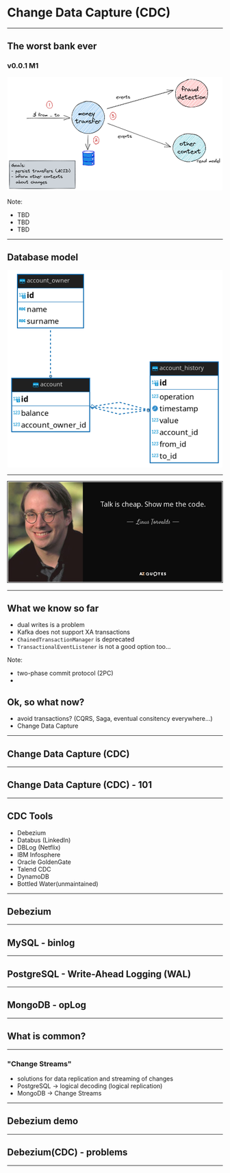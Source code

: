 # Change Data Capture (CDC)


---

## The worst bank ever
### v0.0.1 M1

![title](assets/img/money_transfer_process.png)

Note:
* TBD
* TBD
* TBD

---

## Database model

![title](assets/img/db-schema.png)

---

![title](assets/img/show-me-the-code.jpg)

---

## What we know so far

- dual writes is a problem
- Kafka does not support XA transactions
- `ChainedTransactionManager` is deprecated
- `TransactionalEventListener` is not a good option too...

Note:
*  two-phase commit protocol (2PC)
*

## Ok, so what now?
- avoid transactions? (CQRS, Saga, eventual consitency everywhere...)
- Change Data Capture

---

## Change Data Capture (CDC)

---

## Change Data Capture (CDC) - 101

---

## CDC Tools

- Debezium
- Databus (LinkedIn)
- DBLog (Netflix)
- IBM Infosphere 
- Oracle GoldenGate
- Talend CDC
- DynamoDB
- Bottled Water(unmaintained)

---

## Debezium


---

## MySQL - binlog

---


## PostgreSQL - Write-Ahead Logging (WAL)

---

## MongoDB - opLog

---

## What is common?

---

### "Change Streams"
- solutions for data replication and streaming of changes
- PostgreSQL -> logical decoding (logical replication)
- MongoDB -> Change Streams

---
## Debezium demo


---
## Debezium(CDC) - problems

---
## 